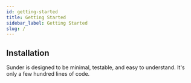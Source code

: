 ```yaml
---
id: getting-started
title: Getting Started
sidebar_label: Getting Started
slug: /
---
```


## Installation

Sunder is designed to be minimal, testable, and easy to understand. It's only a few hundred lines of code. 